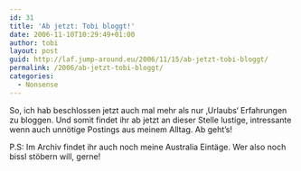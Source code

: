 ```yaml
---
id: 31
title: 'Ab jetzt: Tobi bloggt!'
date: 2006-11-10T10:29:49+01:00
author: tobi
layout: post
guid: http://laf.jump-around.eu/2006/11/15/ab-jetzt-tobi-bloggt/
permalink: /2006/ab-jetzt-tobi-bloggt/
categories:
  - Nonsense
---
```

So, ich hab beschlossen jetzt auch mal mehr als nur &#8218;Urlaubs&#8216; Erfahrungen zu bloggen. Und somit findet ihr ab jetzt an dieser Stelle lustige, intressante wenn auch unnötige Postings aus meinem Alltag. Ab geht&#8217;s!

P.S: Im Archiv findet ihr auch noch meine Australia Eintäge. Wer also noch bissl stöbern will, gerne!
